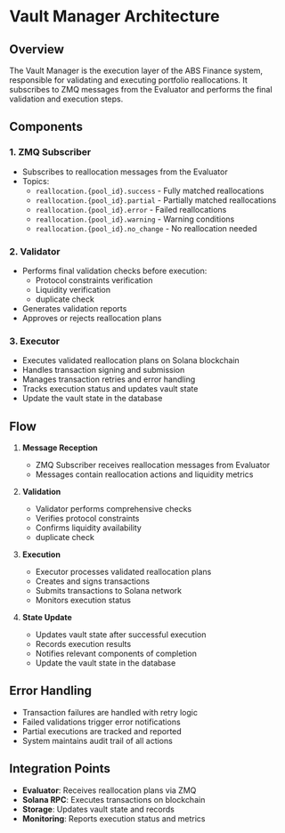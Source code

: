 # Vault Manager Architecture

## Overview

The Vault Manager is the execution layer of the ABS Finance system, responsible for validating and executing portfolio reallocations. It subscribes to ZMQ messages from the Evaluator and performs the final validation and execution steps.

## Components

### 1. ZMQ Subscriber

- Subscribes to reallocation messages from the Evaluator
- Topics:
  - `reallocation.{pool_id}.success` - Fully matched reallocations
  - `reallocation.{pool_id}.partial` - Partially matched reallocations
  - `reallocation.{pool_id}.error` - Failed reallocations
  - `reallocation.{pool_id}.warning` - Warning conditions
  - `reallocation.{pool_id}.no_change` - No reallocation needed

### 2. Validator

- Performs final validation checks before execution:
  - Protocol constraints verification
  - Liquidity verification
  - duplicate check
- Generates validation reports
- Approves or rejects reallocation plans

### 3. Executor

- Executes validated reallocation plans on Solana blockchain
- Handles transaction signing and submission
- Manages transaction retries and error handling
- Tracks execution status and updates vault state
- Update the vault state in the database

## Flow

1. **Message Reception**

   - ZMQ Subscriber receives reallocation messages from Evaluator
   - Messages contain reallocation actions and liquidity metrics

2. **Validation**

   - Validator performs comprehensive checks
   - Verifies protocol constraints
   - Confirms liquidity availability
   - duplicate check

3. **Execution**

   - Executor processes validated reallocation plans
   - Creates and signs transactions
   - Submits transactions to Solana network
   - Monitors execution status

4. **State Update**
   - Updates vault state after successful execution
   - Records execution results
   - Notifies relevant components of completion
   - Update the vault state in the database

## Error Handling

- Transaction failures are handled with retry logic
- Failed validations trigger error notifications
- Partial executions are tracked and reported
- System maintains audit trail of all actions

## Integration Points

- **Evaluator**: Receives reallocation plans via ZMQ
- **Solana RPC**: Executes transactions on blockchain
- **Storage**: Updates vault state and records
- **Monitoring**: Reports execution status and metrics
